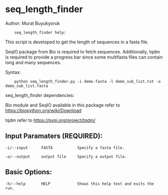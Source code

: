 # seq_length_finder

Author: Murat Buyukyoruk

        seq_length_finder help:

This script is developed to get the length of sequences in a fasta file. 

SeqIO package from Bio is required to fetch sequences. Additionally, tqdm is required to provide a progress bar since some multifasta files can contain long and 
many sequences.

Syntax:

        python seq_length_finder.py -i demo.fasta -l demo_sub_list.txt -o demo_sub_list.fasta

seq_length_finder dependencies:

Bio module and SeqIO available in this package      refer to https://biopython.org/wiki/Download

tqdm                                                refer to https://pypi.org/project/tqdm/

Input Paramaters (REQUIRED):
----------------------------
	-i/--input		FASTA			Specify a fasta file.

	-o/--output		output file		Specify a output file.

Basic Options:
--------------
	-h/--help		HELP			Shows this help text and exits the run.

